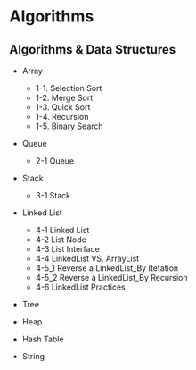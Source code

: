 # Algorithms
## Algorithms & Data Structures
- Array
  - 1-1. Selection Sort
  - 1-2. Merge Sort
  - 1-3. Quick Sort
  - 1-4. Recursion 
  - 1-5. Binary Search

- Queue
  - 2-1 Queue

- Stack
  - 3-1 Stack

- Linked List
  - 4-1 Linked List
  - 4-2 List Node
  - 4-3 List Interface
  - 4-4 LinkedList VS. ArrayList
  - 4-5_1 Reverse a LinkedList_By Itetation
  - 4-5_2 Reverse a LinkedList_By Recursion
  - 4-6 LinkedList Practices

- Tree

- Heap

- Hash Table

- String
